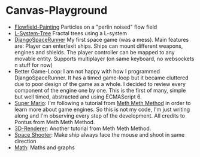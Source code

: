 # Canvas-Playground

- [Flowfield-Painting](https://canvas-playground.crashleague.net/flowfield-painting/) Particles on a "perlin noised" flow field 
- [L-System-Tree](https://canvas-playground.crashleague.net/l-system-tree/) Fractal trees using a L-system
- [DjangoSpaceRunner](https://canvas-playground.crashleague.net/djangospacerunner/) My first space game (was a mess). Main features are: Player can enter/exit ships. Ships can mount different weapons, engines and shields. The player controller can be mapped to any movable entity. Supports multiplayer (on same keyboard, no websockets n stuff for now)
- Better Game-Loop: I am not happy with how I programmed DjangoSpaceRunner. It has a timed game-loop but it became cluttered due to poor design of the game as a whole. I decided to review every component of the engine one by one. This is the first of many, simple but well timed, abstracted and using ECMAScript 6.
- [Super Mario](https://canvas-playground.crashleague.net/supermario/): I'm following a tutorial from [Meth Meth Method](https://meth.js.org/) in order to learn more about game engines. So this is not my code, I'm just writing along and I'm observing every step of the development. All credits to Pontus from Meth Meth Method.
- [3D-Renderer](https://canvas-playground.crashleague.net/3d-renderer/): Another tutorial from Meth Meth Method.
- [Space Shooter](https://canvas-playground.crashleague.net/spaceshooter/): Make ship always face the mouse and shoot in same direction 
- [Math](https://canvas-playground.crashleague.net/math/): Maths and graphs